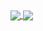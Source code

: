 
<a href="https://github.com/anuraghazra/github-readme-stats">
  <img align="center" src="https://github-readme-stats-oh-rats.vercel.app/api?username=stocktons&rank_icon=github&theme=tokyonight&hide=stars&show_icons=true" />
</a>

<img align="center" src="https://github-readme-stats-oh-rats.vercel.app/api/top-langs/?username=stocktons&layout=compact&theme=tokyonight&card_width=467" />





<!--
**stocktons/stocktons** is a ✨ _special_ ✨ repository because its `README.md` (this file) appears on your GitHub profile.

Here are some ideas to get you started:

- 🔭 I’m currently working on ...
- 🌱 I’m currently learning ...
- 👯 I’m looking to collaborate on ...
- 🤔 I’m looking for help with ...
- 💬 Ask me about ...
- 📫 How to reach me: ...
- 😄 Pronouns: ...
- ⚡ Fun fact: ...
-->
